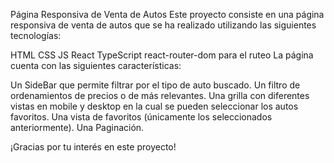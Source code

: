 Página Responsiva de Venta de Autos
Este proyecto consiste en una página responsiva de venta de autos que se ha realizado utilizando las siguientes tecnologías:

HTML
CSS
JS
React
TypeScript
react-router-dom para el ruteo
La página cuenta con las siguientes características:

Un SideBar que permite filtrar por el tipo de auto buscado.
Un filtro de ordenamientos de precios o de más relevantes.
Una grilla con diferentes vistas en mobile y desktop en la cual se pueden seleccionar los autos favoritos.
Una vista de favoritos (únicamente los seleccionados anteriormente).
Una Paginación.

¡Gracias por tu interés en este proyecto!